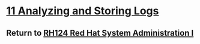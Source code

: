 # [11 Analyzing and Storing Logs](/rh124_red_hat_system_administration_i/11_analyzing_and_storing_logs/README.md)

## Return to [RH124 Red Hat System Administration I](/rh124_red_hat_system_administration_i/README.md)
